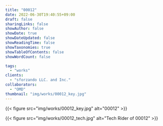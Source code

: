 ```yaml
---
title: "00012"
date: 2022-06-30T19:40:55+09:00
draft: false
sharingLinks: false
showAuthor: false
showDate: true
showDateUpdated: false
showReadingTime: false
showTaxonomies: true
showTableOfContents: false
showWordCount: false

tags:
  - "works"
clients:
  - "sforzando LLC. and Inc."
collaborators:
  - "OMD"
thumbnail: "img/works/00012_key.jpg"
---
```


{{< figure src="img/works/00012_key.jpg" alt="00012" >}}

{{< figure src="img/works/00012_tech.jpg" alt="Tech Rider of 00012" >}}
